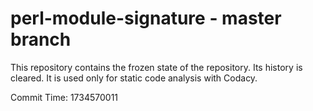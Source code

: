# perl-module-signature - master branch

This repository contains the frozen state of the repository.
Its history is cleared. It is used only for static code
analysis with Codacy.

Commit Time: 1734570011